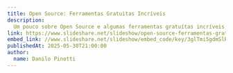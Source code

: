 ```yaml
---
title: Open Source: Ferramentas Gratuitas Incríveis
description:
  Um pouco sobre Open Source e algumas ferramentas gratuítas incríveis.
link: https://www.slideshare.net/slideshow/open-source-ferramentas-gratuitas-incriveis/279928031
embed_link: //www.slideshare.net/slideshow/embed_code/key/3glTmi5gdmSlR
publishedAt: 2025-05-30T21:00:00
author:
  name: Danilo Pinotti
---
```


